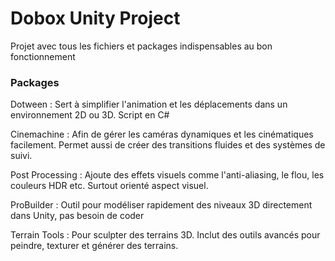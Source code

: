 # Dobox Unity Project

Projet avec tous les fichiers et packages indispensables au bon fonctionnement

### Packages

Dotween : Sert à simplifier l'animation et les déplacements dans un environnement 2D ou 3D. Script en C#

Cinemachine : Afin de gérer les caméras dynamiques et les cinématiques facilement. Permet aussi de créer des transitions fluides et des systèmes de suivi.

Post Processing : Ajoute des effets visuels comme l'anti-aliasing, le flou, les couleurs HDR etc. Surtout orienté aspect visuel.

ProBuilder : Outil pour modéliser rapidement des niveaux 3D directement dans Unity, pas besoin de coder

Terrain Tools : Pour sculpter des terrains 3D. Inclut des outils avancés pour peindre, texturer et générer des terrains.